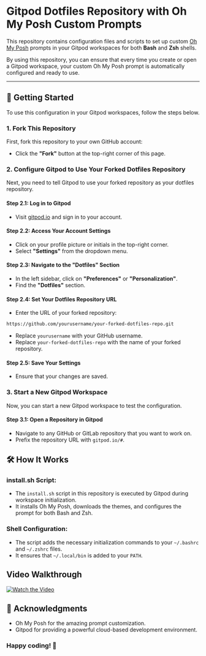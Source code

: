 # Gitpod Dotfiles Repository with Oh My Posh Custom Prompts

This repository contains configuration files and scripts to set up custom [Oh My Posh](https://ohmyposh.dev/) prompts in your Gitpod workspaces for both **Bash** and **Zsh** shells.

By using this repository, you can ensure that every time you create or open a Gitpod workspace, your custom Oh My Posh prompt is automatically configured and ready to use.

---

## 🚀 Getting Started

To use this configuration in your Gitpod workspaces, follow the steps below.

### 1. **Fork This Repository**

First, fork this repository to your own GitHub account:

- Click the **"Fork"** button at the top-right corner of this page.

### 2. **Configure Gitpod to Use Your Forked Dotfiles Repository**

Next, you need to tell Gitpod to use your forked repository as your dotfiles repository.

#### **Step 2.1: Log in to Gitpod**

- Visit [gitpod.io](https://gitpod.io) and sign in to your account.

#### **Step 2.2: Access Your Account Settings**

- Click on your profile picture or initials in the top-right corner.
- Select **"Settings"** from the dropdown menu.

#### **Step 2.3: Navigate to the "Dotfiles" Section**

- In the left sidebar, click on **"Preferences"** or **"Personalization"**.
- Find the **"Dotfiles"** section.

#### **Step 2.4: Set Your Dotfiles Repository URL**

- Enter the URL of your forked repository:
```bash
https://github.com/yourusername/your-forked-dotfiles-repo.git
```
- Replace `yourusername` with your GitHub username.
- Replace `your-forked-dotfiles-repo` with the name of your forked repository.

#### **Step 2.5: Save Your Settings**

- Ensure that your changes are saved.

### 3. **Start a New Gitpod Workspace**

Now, you can start a new Gitpod workspace to test the configuration.

#### **Step 3.1: Open a Repository in Gitpod**

- Navigate to any GitHub or GitLab repository that you want to work on.
- Prefix the repository URL with `gitpod.io/#`.

## 🛠 How It Works

### install.sh Script:

- The `install.sh` script in this repository is executed by Gitpod during workspace initialization.
- It installs Oh My Posh, downloads the themes, and configures the prompt for both Bash and Zsh.

### Shell Configuration:

- The script adds the necessary initialization commands to your `~/.bashrc` and `~/.zshrc` files.
- It ensures that `~/.local/bin` is added to your `PATH`.

## Video Walkthrough
[![Watch the Video](assets/thumbnail.png)](https://www.youtube.com/watch?v=YourVideoID)

## 🙏 Acknowledgments
- Oh My Posh for the amazing prompt customization.
- Gitpod for providing a powerful cloud-based development environment.

### Happy coding! 🚀
